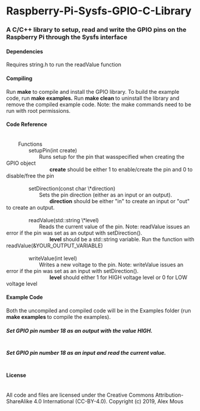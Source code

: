 # Raspberry-Pi-Sysfs-GPIO-C-Library
<h3>A C/C++ library to setup, read and write the GPIO pins on the Raspberry Pi through the Sysfs interface</h3>

<h4> Dependencies </h4>
Requires string.h to run the readValue function

<br>
<h4> Compiling </h4>
Run <strong>make</strong> to compile and install the GPIO library. To build the example code, run <strong> make examples.</strong> Run <strong> make clean </strong> to uninstall the library and remove the compiled example code. Note: the make commands need to be run with root permissions. 

<br>
<h4>Code Reference</h4>
<br> &ensp;&ensp;&ensp;&ensp; Functions
<br> &ensp;&ensp;&ensp;&ensp;&ensp;&ensp;&ensp;&ensp; setupPin(int create)
<br> &ensp;&ensp;&ensp;&ensp;&ensp;&ensp;&ensp;&ensp;&ensp;&ensp;&ensp;&ensp; Runs setup for the pin that wasspecified when creating the GPIO object
<br> &ensp;&ensp;&ensp;&ensp;&ensp;&ensp;&ensp;&ensp;&ensp;&ensp;&ensp;&ensp;&ensp;&ensp;&ensp;&ensp; <strong>create</strong> should be either 1 to enable/create the pin and 0 to disable/free the pin
<br>
<br> &ensp;&ensp;&ensp;&ensp;&ensp;&ensp;&ensp;&ensp; setDirection(const char \*direction)
<br> &ensp;&ensp;&ensp;&ensp;&ensp;&ensp;&ensp;&ensp;&ensp;&ensp;&ensp;&ensp; Sets the pin direction (either as an input or an output).
<br> &ensp;&ensp;&ensp;&ensp;&ensp;&ensp;&ensp;&ensp;&ensp;&ensp;&ensp;&ensp;&ensp;&ensp;&ensp;&ensp; <strong>direction</strong> should be either "in" to create an input or "out" to create an output.
<br>
<br> &ensp;&ensp;&ensp;&ensp;&ensp;&ensp;&ensp;&ensp; readValue(std::string \*level)
<br> &ensp;&ensp;&ensp;&ensp;&ensp;&ensp;&ensp;&ensp;&ensp;&ensp;&ensp;&ensp; Reads the current value of the pin. Note: readValue issues an error if the pin was set as an output with setDirection().
<br> &ensp;&ensp;&ensp;&ensp;&ensp;&ensp;&ensp;&ensp;&ensp;&ensp;&ensp;&ensp;&ensp;&ensp;&ensp;&ensp; <strong>level</strong> should be a std::string variable. Run the function with readValue(&YOUR_OUTPUT_VARIABLE)
<br>
<br> &ensp;&ensp;&ensp;&ensp;&ensp;&ensp;&ensp;&ensp; writeValue(int level)
<br> &ensp;&ensp;&ensp;&ensp;&ensp;&ensp;&ensp;&ensp;&ensp;&ensp;&ensp;&ensp; Writes a new voltage to the pin. Note: writeValue issues an error if the pin was set as an input with setDirection().
<br> &ensp;&ensp;&ensp;&ensp;&ensp;&ensp;&ensp;&ensp;&ensp;&ensp;&ensp;&ensp;&ensp;&ensp;&ensp;&ensp; <strong>level</strong> should either 1 for HIGH voltage level or 0 for LOW voltage level

<br>
<h4> Example Code </h4>
Both the uncompiled and compiled code will be in the Examples folder (run <strong> make examples </strong> to compile the examples).
<h5> Set GPIO pin number 18 as an output with the value HIGH. </h5>

```

```

<h5> Set GPIO pin number 18 as an input and read the current value. </h5>

```

```

<h4> License </h4>
<br> All code and files are licensed under the Creative Commons Attribution-ShareAlike 4.0 International (CC-BY-4.0). Copyright (c) 2019, Alex Mous

